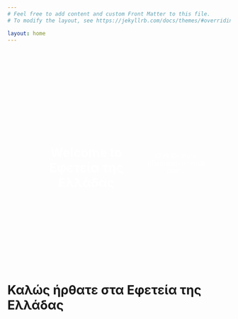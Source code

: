 ```yaml
---
# Feel free to add content and custom Front Matter to this file.
# To modify the layout, see https://jekyllrb.com/docs/themes/#overriding-theme-defaults

layout: home
---
```


<!-- Inline CSS for a centered image container -->
<style>
  .center-background {
    width: 80%; /* Adjust the width as needed */
    height: 400px; /* Adjust the height as needed */
    margin: 50px auto; /* Centers the container on the page */
    background-image: url('{{ "/assets/images/Εφετεία.jpg" | relative_url }}');
    background-size: cover;
    background-position: center;
    background-repeat: no-repeat;
    display: flex;
    align-items: center;
    justify-content: center;
    color: #ffffff; /* Optional: white text color for readability */
    text-align: center; /* Center-align text inside the container */
    border-radius: 8px; /* Optional: adds rounded corners */
    padding: 20px;
  }
</style>

<!-- Centered Image Container -->
<div class="center-background">
  <h1>Welcome to Εφετεία της Ελλάδας</h1>
  <p>Click for more information on each court.</p>
</div>

<!-- Homepage Content-->
<h1>Καλώς ήρθατε στα Εφετεία της Ελλάδας</h1>

